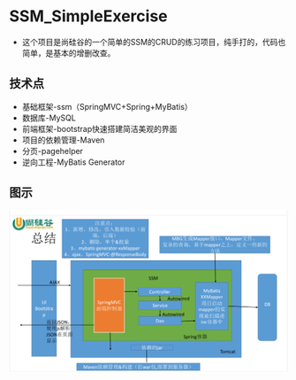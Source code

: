 # SSM_SimpleExercise
* 这个项目是尚硅谷的一个简单的SSM的CRUD的练习项目，纯手打的，代码也简单，是基本的增删改查。

## 技术点
* 基础框架-ssm（SpringMVC+Spring+MyBatis）
* 数据库-MySQL
* 前端框架-bootstrap快速搭建简洁美观的界面
* 项目的依赖管理-Maven
* 分页-pagehelper
* 逆向工程-MyBatis Generator

## 图示
![show How about](https://github.com/GThuiert/SSM_SimpleExercise/raw/master/%E5%9B%BE%E7%A4%BA.png)
